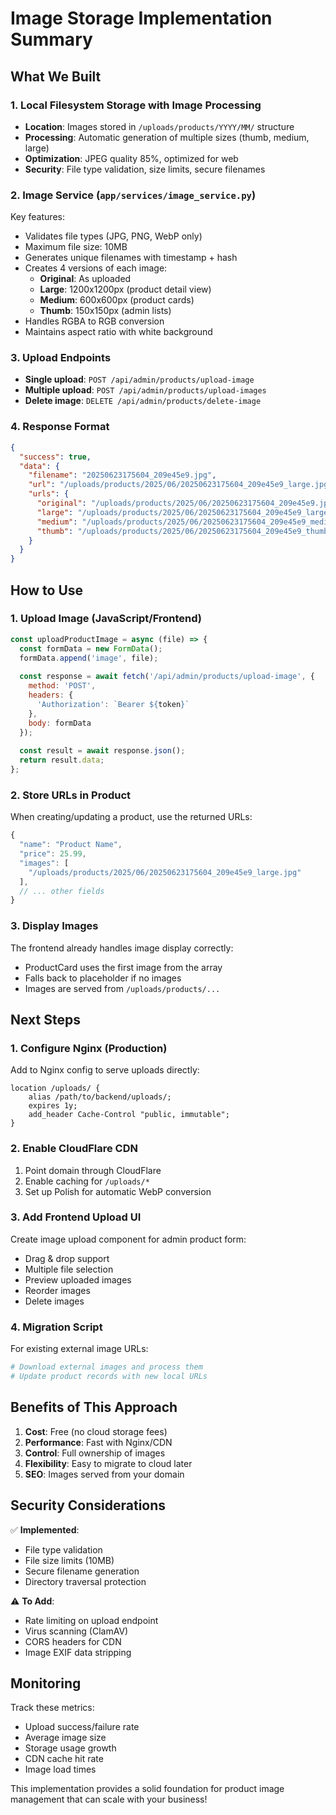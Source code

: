 # Image Storage Implementation Summary

## What We Built

### 1. Local Filesystem Storage with Image Processing
- **Location**: Images stored in `/uploads/products/YYYY/MM/` structure
- **Processing**: Automatic generation of multiple sizes (thumb, medium, large)
- **Optimization**: JPEG quality 85%, optimized for web
- **Security**: File type validation, size limits, secure filenames

### 2. Image Service (`app/services/image_service.py`)
Key features:
- Validates file types (JPG, PNG, WebP only)
- Maximum file size: 10MB
- Generates unique filenames with timestamp + hash
- Creates 4 versions of each image:
  - **Original**: As uploaded
  - **Large**: 1200x1200px (product detail view)
  - **Medium**: 600x600px (product cards)
  - **Thumb**: 150x150px (admin lists)
- Handles RGBA to RGB conversion
- Maintains aspect ratio with white background

### 3. Upload Endpoints
- **Single upload**: `POST /api/admin/products/upload-image`
- **Multiple upload**: `POST /api/admin/products/upload-images`
- **Delete image**: `DELETE /api/admin/products/delete-image`

### 4. Response Format
```json
{
  "success": true,
  "data": {
    "filename": "20250623175604_209e45e9.jpg",
    "url": "/uploads/products/2025/06/20250623175604_209e45e9_large.jpg",
    "urls": {
      "original": "/uploads/products/2025/06/20250623175604_209e45e9.jpg",
      "large": "/uploads/products/2025/06/20250623175604_209e45e9_large.jpg",
      "medium": "/uploads/products/2025/06/20250623175604_209e45e9_medium.jpg",
      "thumb": "/uploads/products/2025/06/20250623175604_209e45e9_thumb.jpg"
    }
  }
}
```

## How to Use

### 1. Upload Image (JavaScript/Frontend)
```javascript
const uploadProductImage = async (file) => {
  const formData = new FormData();
  formData.append('image', file);
  
  const response = await fetch('/api/admin/products/upload-image', {
    method: 'POST',
    headers: {
      'Authorization': `Bearer ${token}`
    },
    body: formData
  });
  
  const result = await response.json();
  return result.data;
};
```

### 2. Store URLs in Product
When creating/updating a product, use the returned URLs:
```javascript
{
  "name": "Product Name",
  "price": 25.99,
  "images": [
    "/uploads/products/2025/06/20250623175604_209e45e9_large.jpg"
  ],
  // ... other fields
}
```

### 3. Display Images
The frontend already handles image display correctly:
- ProductCard uses the first image from the array
- Falls back to placeholder if no images
- Images are served from `/uploads/products/...`

## Next Steps

### 1. Configure Nginx (Production)
Add to Nginx config to serve uploads directly:
```nginx
location /uploads/ {
    alias /path/to/backend/uploads/;
    expires 1y;
    add_header Cache-Control "public, immutable";
}
```

### 2. Enable CloudFlare CDN
1. Point domain through CloudFlare
2. Enable caching for `/uploads/*`
3. Set up Polish for automatic WebP conversion

### 3. Add Frontend Upload UI
Create image upload component for admin product form:
- Drag & drop support
- Multiple file selection
- Preview uploaded images
- Reorder images
- Delete images

### 4. Migration Script
For existing external image URLs:
```python
# Download external images and process them
# Update product records with new local URLs
```

## Benefits of This Approach

1. **Cost**: Free (no cloud storage fees)
2. **Performance**: Fast with Nginx/CDN
3. **Control**: Full ownership of images
4. **Flexibility**: Easy to migrate to cloud later
5. **SEO**: Images served from your domain

## Security Considerations

✅ **Implemented**:
- File type validation
- File size limits (10MB)
- Secure filename generation
- Directory traversal protection

⚠️ **To Add**:
- Rate limiting on upload endpoint
- Virus scanning (ClamAV)
- CORS headers for CDN
- Image EXIF data stripping

## Monitoring

Track these metrics:
- Upload success/failure rate
- Average image size
- Storage usage growth
- CDN cache hit rate
- Image load times

This implementation provides a solid foundation for product image management that can scale with your business!